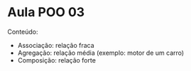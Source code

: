 # Aula POO 03

Conteúdo:

- Associação: relação fraca 
- Agregação: relação média (exemplo: motor de um carro)
- Composição: relação forte 
